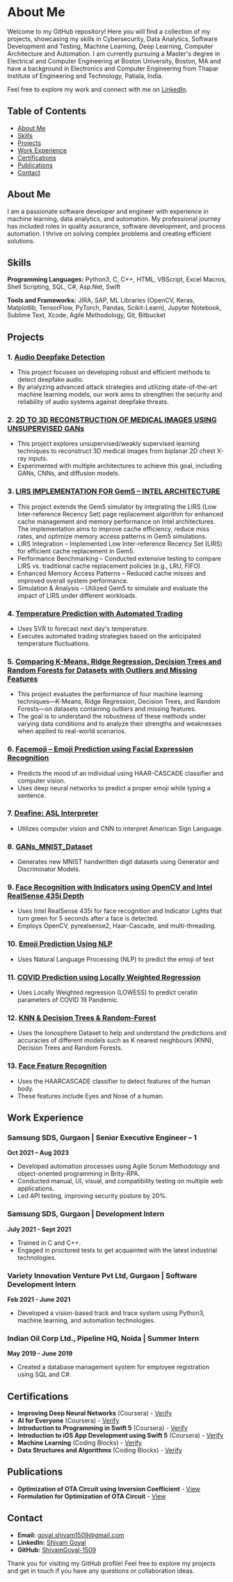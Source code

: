 # About Me

Welcome to my GitHub repository! Here you will find a collection of my projects, showcasing my skills in Cybersecurity, Data Analytics, Software Development and Testing, Machine Learning, Deep Learning, Computer Architecture and Automation. I am currently pursuing a Master's degree in Electrical and Computer Engineering at Boston University, Boston, MA and have a background in Electronics and Computer Engineering from Thapar Institute of Engineering and Technology, Patiala, India.

Feel free to explore my work and connect with me on [LinkedIn](https://linkedin.com/in/shivam-goyal-7061291b3).

## Table of Contents
- [About Me](#about-me)
- [Skills](#skills)
- [Projects](#projects)
- [Work Experience](#work-experience)
- [Certifications](#certifications)
- [Publications](#publications)
- [Contact](#contact)

## About Me
I am a passionate software developer and engineer with experience in machine learning, data analytics, and automation. My professional journey has included roles in quality assurance, software development, and process automation. I thrive on solving complex problems and creating efficient solutions.

## Skills
**Programming Languages:** Python3, C, C++, HTML, VBScript, Excel Macros, Shell Scripting, SQL, C#, Asp.Net, Swift

**Tools and Frameworks:** JIRA, SAP, ML Libraries (OpenCV, Keras, Matplotlib, TensorFlow, PyTorch, Pandas, Scikit-Learn), Jupyter Notebook, Sublime Text, Xcode, Agile Methodology, Git, Bitbucket

## Projects
### 1. [Audio Deepfake Detection](https://github.com/ZouYang31/Audio-deepfake-detection/)
- This project focuses on developing robust and efficient methods to detect deepfake audio.
- By analyzing advanced attack strategies and utilizing state-of-the-art machine learning models, our work aims to strengthen the security and reliability of audio systems against deepfake threats.
  
### 2. [2D TO 3D RECONSTRUCTION OF MEDICAL IMAGES USING UNSUPERVISED GANs](https://github.com/WalnutEagle/EC-523-Deep-Learning-Project)
- This project explores unsupervised/weakly supervised learning techniques to reconstruct 3D medical images from biplanar 2D chest X-ray inputs.
- Experimented with multiple architectures to achieve this goal, including GANs, CNNs, and diffusion models.

### 3. [LIRS IMPLEMENTATION FOR Gem5 – INTEL ARCHITECTURE](https://github.com/sgoyal15/EC513_ProjectSpring)
- This project extends the Gem5 simulator by integrating the LIRS (Low Inter-reference Recency Set) page replacement algorithm for enhanced cache management and memory performance on Intel architectures. The implementation aims to improve cache efficiency, reduce miss rates, and optimize memory access patterns in Gem5 simulations.
- LIRS Integration – Implemented Low Inter-reference Recency Set (LIRS) for efficient cache replacement in Gem5.
- Performance Benchmarking – Conducted extensive testing to compare LIRS vs. traditional cache replacement policies (e.g., LRU, FIFO).
- Enhanced Memory Access Patterns – Reduced cache misses and improved overall system performance.
- Simulation & Analysis – Utilized Gem5 to simulate and evaluate the impact of LIRS under different workloads.

### 4. [Temperature Prediction with Automated Trading](https://github.com/ShivamGoyal-1509/TempPrediction-with-Automated-Trading)
- Uses SVR to forecast next day's temperature.
- Executes automated trading strategies based on the anticipated temperature fluctuations.
  
### 5. [Comparing K-Means, Ridge Regression, Decision Trees and Random Forests for Datasets with Outliers and Missing Features](https://github.com/EC503-Project/ec503-project/)
- This project evaluates the performance of four machine learning techniques—K-Means, Ridge Regression, Decision Trees, and Random Forests—on datasets containing outliers and missing features.
- The goal is to understand the robustness of these methods under varying data conditions and to analyze their strengths and weaknesses when applied to real-world scenarios.

### 6. [Facemoji – Emoji Prediction using Facial Expression Recognition](https://github.com/ShivamGoyal-1509/Facemoji)
- Predicts the mood of an individual using HAAR-CASCADE classifier and computer vision.
- Uses deep neural networks to predict a proper emoji while typing a sentence.

### 7. [Deafine: ASL Interpreter](https://github.com/ShivamGoyal-1509/ASL-Interpreter)
- Utilizes computer vision and CNN to interpret American Sign Language.

### 8. [GANs_MNIST_Dataset](https://github.com/ShivamGoyal-1509/GANs_MNIST_Dataset)
- Generates new MNIST handwritten digit datasets using Generator and Discriminator Models.

### 9. [Face Recognition with Indicators using OpenCV and Intel RealSense 435i Depth](https://github.com/ShivamGoyal-1509/Intel_RealSense_FaceRecog_Indicator)
- Uses Intel RealSense 435i for face recognition and Indicator Lights that turn green for 5 seconds after a face is detected.
- Employs OpenCV, pyrealsense2, Haar-Cascade, and multi-threading.

### 10. [Emoji Prediction Using NLP](https://github.com/ShivamGoyal-1509/Emoji-Prediction-Using-NLP)
- Uses Natural Language Processing (NLP) to predict the emoji of text

### 11. [COVID Prediction using Locally Weighted Regression](https://github.com/ShivamGoyal-1509/COVID-19-Prediction-using-Locally-Weighted-Regression)
- Uses Locally Weighted regression (LOWESS) to predict ceratin parameters of COVID 19 Pandemic.

### 12. [KNN & Decision Trees & Random-Forest](https://github.com/ShivamGoyal-1509/ionosphere-data-using-KNN-Decision-Trees-and-Random-Forest)
- Uses the Ionosphere Dataset to help and understand the predictions and accuracies of different models such as K nearest neighbours (KNN), Decision Trees and Random Forests.

### 13. [Face Feature Recognition](https://github.com/ShivamGoyal-1509/Eye_and_Nose_Recognition_using_OpenCV)
- Uses the HAARCASCADE classifier to detect features of the human body.
- These features include Eyes and Nose of a human.


## Work Experience
### Samsung SDS, Gurgaon | Senior Executive Engineer – 1
**Oct 2021 – Aug 2023**
- Developed automation processes using Agile Scrum Methodology and object-oriented programming in Brity-RPA.
- Conducted manual, UI, visual, and compatibility testing on multiple web applications.
- Led API testing, improving security posture by 20%.

### Samsung SDS, Gurgaon | Development Intern
**July 2021 - Sept 2021**
- Trained in C and C++.
- Engaged in proctored tests to get acquainted with the latest industrial technologies.

### Variety Innovation Venture Pvt Ltd, Gurgaon | Software Development Intern
**Feb 2021 - June 2021**
- Developed a vision-based track and trace system using Python3, machine learning, and automation technologies.

### Indian Oil Corp Ltd., Pipeline HQ, Noida | Summer Intern
**May 2019 - June 2019**
- Created a database management system for employee registration using SQL and C#.

## Certifications
- **Improving Deep Neural Networks** (Coursera) - [Verify](http://coursera.org/verify/ZY9G8ZKE5RVS)
- **AI for Everyone** (Coursera) - [Verify](http://coursera.org/verify/U67L8M8S9GGM)
- **Introduction to Programming in Swift 5** (Coursera) - [Verify](http://coursera.org/verify/55G5CTQ2QYR4)
- **Introduction to iOS App Development using Swift 5** (Coursera) - [Verify](http://coursera.org/verify/DERCDHXPTPEK)
- **Machine Learning** (Coding Blocks) - [Verify](https://online.codingblocks.com/certificates/CBOL-54264-c52f)
- **Data Structures and Algorithms** (Coding Blocks) - [Verify](https://online.codingblocks.com/app/certificates/CBOL-24710-6c8e)

## Publications
- **Optimization of OTA Circuit using Inversion Coefficient** - [View](http://www.ijrar.org/viewfull.php?p_id=IJRAR19K5115)
- **Formulation for Optimization of OTA Circuit** - [View](http://www.ijrar.org/viewfull.php?p_id=IJRAR19K5614)

## Contact
- **Email:** goyal.shivam1509@gmail.com
- **LinkedIn:** [Shivam Goyal](https://linkedin.com/in/shivam-goyal-7061291b3)
- **GitHub:** [ShivamGoyal-1509](https://github.com/ShivamGoyal-1509)

Thank you for visiting my GitHub profile! Feel free to explore my projects and get in touch if you have any questions or collaboration ideas.
